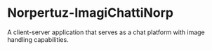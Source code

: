 # Norpertuz-ImagiChattiNorp
A client-server application that serves as a chat platform with image handling capabilities.
